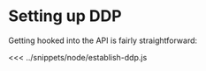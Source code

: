 # Setting up DDP
Getting hooked into the API is fairly straightforward:

<<< ../snippets/node/establish-ddp.js